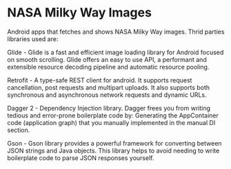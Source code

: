 # NASA Milky Way Images
Android apps that fetches and shows NASA Milky Way images. Thrid parties libraries used are:

Glide - Glide is a fast and efficient image loading library for Android focused on smooth scrolling. Glide offers an easy to use API, a performant and extensible resource decoding pipeline and automatic resource pooling.

Retrofit - A type-safe REST client for android. It supports request cancellation, post requests and multipart uploads. It also supports both synchronous and asynchronous network requests and dynamic URLs.

Dagger 2 - Dependency Injection library. Dagger frees you from writing tedious and error-prone boilerplate code by: Generating the AppContainer code (application graph) that you manually implemented in the manual DI section.

Gson - Gson library provides a powerful framework for converting between JSON strings and Java objects. This library helps to avoid needing to write boilerplate code to parse JSON responses yourself.


